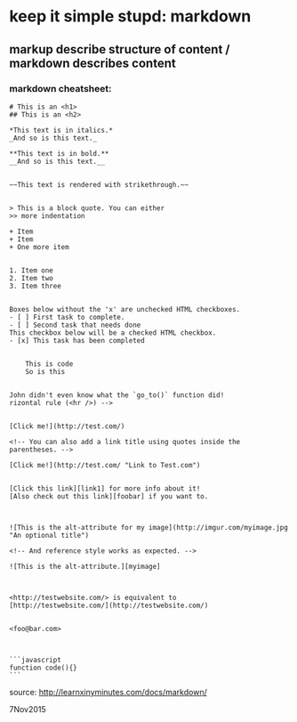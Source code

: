 # keep it simple stupd: markdown

## markup describe structure of content / markdown describes content

### markdown cheatsheet:

    # This is an <h1>
    ## This is an <h2>
    
    *This text is in italics.*
    _And so is this text._
    
    **This text is in bold.**
    __And so is this text.__
    
    
    ~~This text is rendered with strikethrough.~~


    > This is a block quote. You can either
    >> more indentation
    
    + Item
    + Item
    + One more item
    
    
    1. Item one
    2. Item two
    3. Item three
    
    
    Boxes below without the 'x' are unchecked HTML checkboxes.
    - [ ] First task to complete.
    - [ ] Second task that needs done
    This checkbox below will be a checked HTML checkbox.
    - [x] This task has been completed
    
    
        This is code
        So is this
    
    
    John didn't even know what the `go_to()` function did!
    rizontal rule (<hr />) -->
    
    
    [Click me!](http://test.com/)
    
    <!-- You can also add a link title using quotes inside the parentheses. -->
    
    [Click me!](http://test.com/ "Link to Test.com")
    
    
    [Click this link][link1] for more info about it!
    [Also check out this link][foobar] if you want to.
    
    
    
    ![This is the alt-attribute for my image](http://imgur.com/myimage.jpg "An optional title")
    
    <!-- And reference style works as expected. -->
    
    ![This is the alt-attribute.][myimage]
    
    
    
    <http://testwebsite.com/> is equivalent to
    [http://testwebsite.com/](http://testwebsite.com/)
    
    
    <foo@bar.com>
    
    
        
    ```javascript
    function code(){}
    ```


source:
http://learnxinyminutes.com/docs/markdown/

7Nov2015